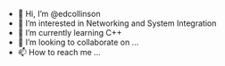 - 👋 Hi, I’m @edcollinson
- 👀 I’m interested in Networking and System Integration
- 🌱 I’m currently learning C++
- 💞️ I’m looking to collaborate on ...
- 📫 How to reach me ...

<!---
edcollinson/edcollinson is a ✨ special ✨ repository because its `README.md` (this file) appears on your GitHub profile.
You can click the Preview link to take a look at your changes.
--->
